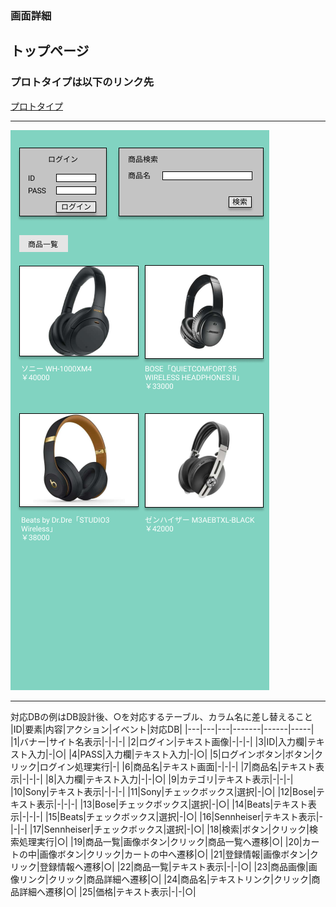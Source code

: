 ### 画面詳細
## トップページ
### プロトタイプは以下のリンク先
[プロトタイプ](https://www.figma.com/file/boN93BxShOvDsFXowGRvZb/Untitled?node-id=0%3A1)
*****
![エビフライトライアングル](https://github.com/Aso2001142/2021sys-design/blob/main/%E7%94%BB%E9%9D%A2%E8%A9%B3%E7%B4%B0/img/toppage.png?raw=true "サンプル")
*****

 

対応DBの例はDB設計後、○を対応するテーブル、カラム名に差し替えること
|ID|要素|内容|アクション|イベント|対応DB|
|---|---|---|-------|------|-----|
|1|バナー|サイト名表示|-|-|-|
|2|ログイン|テキスト画像|-|-|-|
|3|ID|入力欄|テキスト入力|-|○|
|4|PASS|入力欄|テキスト入力|-|○|
|5|ログインボタン|ボタン|クリック|ログイン処理実行|-|
|6|商品名|テキスト画面|-|-|-|
|7|商品名|テキスト表示|-|-|-|
|8|入力欄|テキスト入力|-|-|○|
|9|カテゴリ|テキスト表示|-|-|-|
|10|Sony|テキスト表示|-|-|-|
|11|Sony|チェックボックス|選択|-|○|
|12|Bose|テキスト表示|-|-|-|
|13|Bose|チェックボックス|選択|-|○|
|14|Beats|テキスト表示|-|-|-|
|15|Beats|チェックボックス|選択|-|○|
|16|Sennheiser|テキスト表示|-|-|-|
|17|Sennheiser|チェックボックス|選択|-|○|
|18|検索|ボタン|クリック|検索処理実行|○|
|19|商品一覧|画像ボタン|クリック|商品一覧へ遷移|○|
|20|カートの中|画像ボタン|クリック|カートの中へ遷移|○|
|21|登録情報|画像ボタン|クリック|登録情報へ遷移|○|
|22|商品一覧|テキスト表示|-|-|○|
|23|商品画像|画像リンク|クリック|商品詳細へ遷移|○|
|24|商品名|テキストリンク|クリック|商品詳細へ遷移|○|
|25|価格|テキスト表示|-|-|○|
